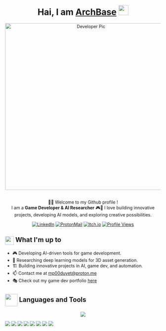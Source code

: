 <div align="center">
    <h1>Hai, I am <a href="#" target="_blank">ArchBase</a> <img
            src="https://media.giphy.com/media/hvRJCLFzcasrR4ia7z/giphy.gif" width="32"></h1>
    <img alt="Developer Pic"
        src="programmer.svg" width="540"/>
    <br/><br/>
    <p>🙏🏻 Welcome to my Github profile !<br />
        I am a <b>Game Developer & AI Researcher</b> 🎮🤖
        I love building innovative projects, developing AI models, and exploring creative possibilities. </p>
    <div>
        <a href="https://www.linkedin.com/in/akshay-a-b5790326b/" target="_blank"><img alt="LinkedIn"
                src="https://img.shields.io/badge/linkedin-%230077B5.svg?&style=for-the-badge&logo=linkedin&logoColor=white" /></a>
        <a href="mailto:mp00duyet@proton.me" target="_blank"><img alt="ProtonMail"
                src="https://img.shields.io/badge/ProtonMail-8B89CC?style=for-the-badge&logo=protonmail&logoColor=white"></a>
        <a href="https://project-unplayed.itch.io/" target="_blank"><img alt="Itch.io"
                src="https://img.shields.io/badge/Itch.io-FA5C5C?style=for-the-badge&logo=itch.io&logoColor=white" /></a>
        <a href="https://komarev.com/ghpvc/?username=archbase"><img alt="Profile Views"
                src="https://komarev.com/ghpvc/?username=archbase"></a><br> 
    </div>
</div>

<div>
    <h2><img align="center"
            src="https://emojis.slackmojis.com/emojis/images/1584726375/8272/blob-cool.gif?1584726375" width="28" />
        What I'm up to</h2>
    <ul>
        <li> 🎮 Developing AI-driven tools for game development.</li>
        <li> 🤖 Researching deep learning models for 3D asset generation.</li>
        <li> 🏗️ Building innovative projects in AI, game dev, and automation.</li>
        <li> 📫 Contact me at <a href="mailto:mp00duyet@proton.me" target="_blank">mp00duyet@proton.me</a></li>
        <li> 🎭 Check out my game dev portfolio <a href="https://project-unplayed.itch.io/" target="_blank">here</a></li>
    </ul>
</div>

<div align="left">
    <h2><img src="https://emojis.slackmojis.com/emojis/images/1471045863/884/ninja.gif?1471045863" align="center"
            width="40" /> Languages and Tools</h2>
    <p align="center">
  <a href="https://skillicons.dev">
    <img src="[https://skillicons.dev/icons?i=git,kubernetes,docker,c,vim](https://github.com/tandpfun/skill-icons/blob/main/icons/Godot-Dark.svg)" />
  </a>
</p>
    <img src="https://img.shields.io/badge/Python-FFD43B?style=for-the-badge&logo=python&logoColor=darkgreen"/>
    <img src="https://img.shields.io/badge/Godot-478CBF?style=for-the-badge&logo=godot-engine&logoColor=white"/>
    <img src="https://img.shields.io/badge/Blender-F5792A?style=for-the-badge&logo=blender&logoColor=white"/>
    <img src="https://img.shields.io/badge/TensorFlow-FF6F00?style=for-the-badge&logo=tensorflow&logoColor=white"/>
    <img src="https://img.shields.io/badge/OpenGL-5586A4?style=for-the-badge&logo=opengl&logoColor=white"/>
    <img src="https://img.shields.io/badge/Flask-000000?style=for-the-badge&logo=flask&logoColor=white"/>
    <img src="https://img.shields.io/badge/SQLite-003B57?style=for-the-badge&logo=sqlite&logoColor=white"/>
    <img src="https://img.shields.io/badge/GitHub-181717?style=for-the-badge&logo=github&logoColor=white"/>
</div>
